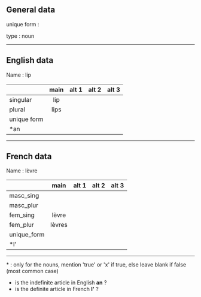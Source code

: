 ## General data

unique form :

type : noun

---

## English data

Name : lip

|             | main | alt 1 | alt 2 | alt 3 |
| :---------- | :--: | :---: | :---: | ----- |
| singular    | lip  |       |       |       |
| plural      | lips |       |       |       |
| unique form |      |       |       |       |
| \*an        |      |       |       |       |

---

## French data

Name : lèvre

|             |  main  | alt 1 | alt 2 | alt 3 |
| :---------- | :----: | :---: | :---: | :---: |
| masc_sing   |        |       |       |       |
| masc_plur   |        |       |       |       |
| fem_sing    | lèvre  |       |       |       |
| fem_plur    | lèvres |       |       |       |
| unique_form |        |       |       |       |
| \*l'        |        |       |       |       |

---

\* : only for the nouns, mention 'true' or 'x' if true, else leave blank if false (most common case)

- is the indefinite article in English **an** ?
- is the definite article in French **l'** ?
